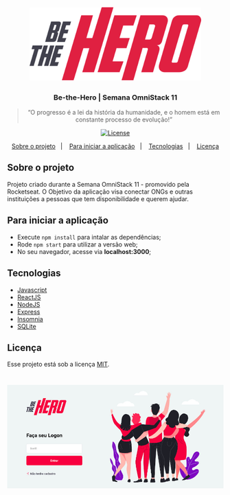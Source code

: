 <h1 align="center">
    <img alt="be-the-hero" src="https://raw.githubusercontent.com/glaubermlira/be-the-hero-semanaomnistack11/e26a55e3adb3807c5a38baebd3102fac9032aed2/frontend/assets/logo.svg" width="400px" />
</h1>


<h3 align="center">
    Be-the-Hero | Semana OmniStack 11
</h3>

<blockquote align="center">“O progresso é a lei da história da humanidade, e o homem está em constante processo de evolução!”</blockquote>

<p align="center">

  <a href="LICENSE" >
    <img alt="License" src="https://img.shields.io/badge/license-MIT-%23F8952D">
  </a>

</p>

<p align="center">
  <a href="#sobre-o-projeto">Sobre o projeto</a>&nbsp;&nbsp;&nbsp;|&nbsp;&nbsp;&nbsp;
  <a href="#para-iniciar-a-aplicação">Para iniciar a aplicação</a>&nbsp;&nbsp;&nbsp;|&nbsp;&nbsp;&nbsp;
  <a href="#tecnologias">Tecnologias</a>&nbsp;&nbsp;&nbsp;|&nbsp;&nbsp;&nbsp;
  <a href="#licença">Licença</a>
</p>

## Sobre o projeto 

Projeto criado durante a Semana OmniStack 11 - promovido pela Rocketseat. O Objetivo da aplicação visa conectar ONGs e outras instituições a pessoas que tem disponibilidade e querem  ajudar.

## Para iniciar a aplicação
- Execute ```npm install``` para intalar as dependências;
- Rode ```npm start``` para utilizar a versão web; 
- No seu navegador, acesse via **localhost:3000**;

## Tecnologias

 - [Javascript](#)
 - [ReactJS](#)
 - [NodeJS](#)
 - [Express](#)
 - [Insomnia](#)
 - [SQLite](#)

 ## Licença

Esse projeto está sob a licença [MIT](https://github.com/glaubermlira/be-the-hero-semanaomnistack11/blob/master/LICENSE).

<h1 align="center">
    <img alt="be-the-hero" src="https://github.com/glaubermlira/be-the-hero-semanaomnistack11/blob/master/frontend/assets/front-be-the-hero.jpg?raw=true" width="800px" />
</h1>










